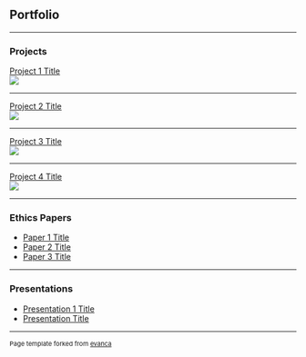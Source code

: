 ## Portfolio

---

### Projects

[Project 1 Title](/sample_page)
<br>
<img src="images/dummy_thumbnail.jpg?raw=true"/>

---
[Project 2 Title](/pdf/sample_presentation.pdf)
<br>
<img src="images/dummy_thumbnail.jpg?raw=true"/>

---
[Project 3 Title](http://example.com/)
<br>
<img src="images/dummy_thumbnail.jpg?raw=true"/>

---

[Project 4 Title](http://example.com/)
<br>
<img src="images/dummy_thumbnail.jpg?raw=true"/>

---

### Ethics Papers

- [Paper 1 Title](http://example.com/)
- [Paper 2 Title](http://example.com/)
- [Paper 3 Title](http://example.com/)

---

### Presentations

- [Presentation 1 Title](http://example.com/)
- [Presentation Title](http://example.com/)

---

<p style="font-size:11px">Page template forked from <a href="https://github.com/evanca/quick-portfolio">evanca</a></p>
<!-- Remove above link if you don't want to attibute -->
